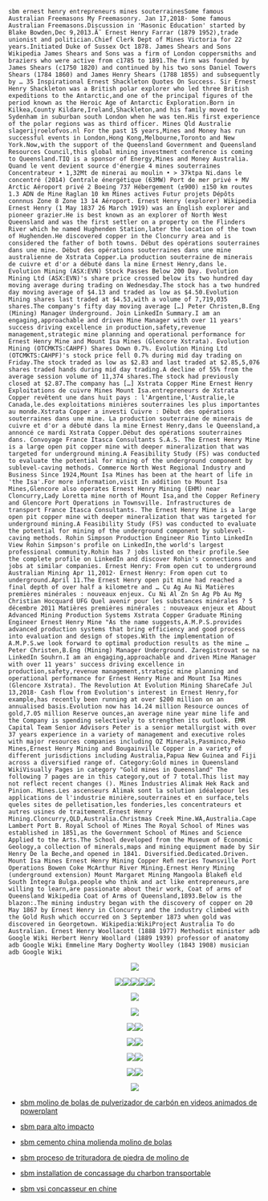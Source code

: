 
```
sbm ernest henry entrepreneurs mines souterrainesSome famous Australian Freemasons My Freemasonry. Jan 17,2018· Some famous Australian Freemasons.Discussion in 'Masonic Education' started by Blake Bowden,Dec 9,2013.Ã˜ Ernest Henry Farrar (1879 1952),trade unionist and politician.Chief Clerk Dept of Mines Victoria for 22 years.Initiated Duke of Sussex Oct 1878. James Shears and Sons Wikipedia James Shears and Sons was a firm of London coppersmiths and braziers who were active from c1785 to 1891.The firm was founded by James Shears (c1750 1820) and continued by his two sons Daniel Towers Shears (1784 1860) and James Henry Shears (1788 1855) and subsequently by … 35 Inspirational Ernest Shackleton Quotes On Success. Sir Ernest Henry Shackleton was a British polar explorer who led three British expeditions to the Antarctic,and one of the principal figures of the period known as the Heroic Age of Antarctic Exploration.Born in Kilkea,County Kildare,Ireland,Shackleton,and his family moved to Sydenham in suburban south London when he was ten.His first experience of the polar regions was as third officer. Mines Qld Australie slagerijroelofvos.nl For the past 15 years,Mines and Money has run successful events in London,Hong Kong,Melbourne,Toronto and New York.Now,with the support of the Queensland Government and Queensland Resources Council,this global mining investment conference is coming to Queensland.TIQ is a sponsor of Energy,Mines and Money Australia. Quand le vent devient source d'énergie 4 mines souterraines Concentrateur • 1,32Mt de minerai au moulin • > 37ktpa Ni.dans le concentré (2014) Centrale énergétique (63MW) Port de mer privé + MV Arctic Aéroport privé 2 Boeing 737 Hébergement (±900) ±150 km routes 1.3 ADN de Mine Raglan 10 km Mines actives Futur projets Dépôts connnus Zone 8 Zone 13 14 Aéroport. Ernest Henry (explorer) Wikipedia Ernest Henry (1 May 1837 26 March 1919) was an English explorer and pioneer grazier.He is best known as an explorer of North West Queensland and was the first settler on a property on the Flinders River which he named Hughenden Station,later the location of the town of Hughenden.He discovered copper in the Cloncurry area and is considered the father of both towns. Début des opérations souterraines dans une mine. Début des opérations souterraines dans une mine australienne de Xstrata Copper.La production souterraine de minerais de cuivre et d'or a débuté dans la mine Ernest Henry,dans le. Evolution Mining (ASX:EVN) Stock Passes Below 200 Day. Evolution Mining Ltd (ASX:EVN)'s share price crossed below its two hundred day moving average during trading on Wednesday.The stock has a two hundred day moving average of $4.13 and traded as low as $4.50.Evolution Mining shares last traded at $4.53,with a volume of 7,719,035 shares.The company's fifty day moving average […] Peter Christen,B.Eng (Mining) Manager Underground. Join LinkedIn Summary.I am an engaging,approachable and driven Mine Manager with over 11 years' success driving excellence in production,safety,revenue management,strategic mine planning and operational performance for Ernest Henry Mine and Mount Isa Mines (Glencore Xstrata). Evolution Mining (OTCMKTS:CAHPF) Shares Down 0.7%. Evolution Mining Ltd (OTCMKTS:CAHPF)'s stock price fell 0.7% during mid day trading on Friday.The stock traded as low as $2.83 and last traded at $2.85,5,076 shares traded hands during mid day trading.A decline of 55% from the average session volume of 11,374 shares.The stock had previously closed at $2.87.The company has […] Xstrata Copper Mine Ernest Henry Exploitations de cuivre Mines Mount Isa.entrepreneurs de Xstrata Copper revêtent une dans huit pays : l'Argentine,l'Australie,le Canada,le.des exploitations minières souterraines les plus importantes au monde.Xstrata Copper a investi Cuivre : Début des opérations souterraines dans une mine. La production souterraine de minerais de cuivre et d'or a débuté dans la mine Ernest Henry,dans le Queensland,a annoncé ce mardi Xstrata Copper.Début des opérations souterraines dans. Convoyage France Itasca Consultants S.A.S. The Ernest Henry Mine is a large open pit copper mine with deeper mineralization that was targeted for underground mining.A Feasibility Study (FS) was conducted to evaluate the potential for mining of the underground component by sublevel‐caving methods. Commerce North West Regional Industry and Business Since 1924,Mount Isa Mines has been at the heart of life in 'the Isa'.For more information,visit In addition to Mount Isa Mines,Glencore also operates Ernest Henry Mining (EHM) near Cloncurry,Lady Loretta mine north of Mount Isa,and the Copper Refinery and Glencore Port Operations in Townsville. Infrastructures de transport France Itasca Consultants. The Ernest Henry Mine is a large open pit copper mine with deeper mineralization that was targeted for underground mining.A Feasibility Study (FS) was conducted to evaluate the potential for mining of the underground component by sublevel‐caving methods. Rohin Simpson Production Engineer Rio Tinto LinkedIn View Rohin Simpson's profile on LinkedIn,the world's largest professional community.Rohin has 7 jobs listed on their profile.See the complete profile on LinkedIn and discover Rohin's connections and jobs at similar companies. Ernest Henry: From open cut to underground Australian Mining Apr 11,2012· Ernest Henry: From open cut to underground.April 11.The Ernest Henry open pit mine had reached a final depth of over half a kilometre and … Cu Ag Au Ni Matières premières minérales : nouveaux enjeux. Cu Ni Al Zn Sn Ag Pb Au Mg Christian Hocquard UFG Quel avenir pour les substances minérales ? 5 décembre 2011 Matières premières minérales : nouveaux enjeux et About Advanced Mining Production Systems Xstrata Copper Graduate Mining Engineer Ernest Henry Mine "As the name suggests,A.M.P.S.provides advanced production systems that bring efficiency and good process into evaluation and design of stopes.With the implementation of A.M.P.S.we look forward to optimal production results as the mine … Peter Christen,B.Eng (Mining) Manager Underground. Zaregistrovat se na LinkedIn Souhrn.I am an engaging,approachable and driven Mine Manager with over 11 years' success driving excellence in production,safety,revenue management,strategic mine planning and operational performance for Ernest Henry Mine and Mount Isa Mines (Glencore Xstrata). The Revolution At Evolution Mining ShareCafe Jul 13,2018· Cash flow from Evolution's interest in Ernest Henry,for example,has recently been running at over $200 million on an annualised basis.Evolution now has 14.24 million Resource ounces of gold,7.05 million Reserve ounces,an average nine year mine life and the Company is spending selectively to strengthen its outlook. EMR Capital Team Senior Advisors Peter is a senior metallurgist with over 37 years experience in a variety of management and executive roles with major resources companies including OZ Minerals,Pasminco,Peko Mines,Ernest Henry Mining and Bougainville Copper in a variety of different jurisdictions including Australia,Papua New Guinea and Fiji across a diversified range of. Category:Gold mines in Queensland WikiVisually Pages in category "Gold mines in Queensland" The following 7 pages are in this category,out of 7 total.This list may not reflect recent changes (). Mines Industries Alimak Hek Rack and Pinion. Mines.Les ascenseurs Alimak sont la solution idéalepour les applications de l'industrie minière,souterraines et en surface,tels queles sites de pelletisation,les fonderies,les concentrateurs et autres usines de traitement.Ernest Henry Mining.Cloncurry,QLD,Australia.Christmas Creek Mine.WA,Australia.Cape Lambert Port B. Royal School of Mines The Royal School of Mines was established in 1851,as the Government School of Mines and Science Applied to the Arts.The School developed from the Museum of Economic Geology,a collection of minerals,maps and mining equipment made by Sir Henry De la Beche,and opened in 1841. Diversified.Dedicated.Driven. Mount Isa Mines Ernest Henry Mining Copper Reﬁ neries Townsville Port Operations Bowen Coke McArthur River Mining.Ernest Henry Mining (underground extension) Mount Margaret Mining Mangoola Blakeﬁ eld South Integra Bulga.people who think and act like entrepreneurs,are willing to learn,are passionate about their work, Coat of arms of Queensland Wikipedia Coat of Arms of Queensland,1893.Below is the blazon:.The mining industry began with the discovery of copper on 20 May 1867 by Ernest Henry in Cloncurry and the industry climbed with the Gold Rush which occurred on 3 September 1873 when gold was discovered in Georgetown. Wikipedia:WikiProject Australia To do Australian. Ernest Henry Woollacott (1888 1977) Methodist minister adb Google Wiki Herbert Henry Woollard (1889 1939) professor of anatomy adb Google Wiki Emmeline Mary Dogherty Woolley (1843 1908) musician adb Google Wiki 
```

<div align="center">

<a href="https://es-crusher.shibang-china.com/github&k=sbm+ernest+henry+entrepreneurs+mines+souterraines"><img src="https://static.shibang-china.com/es/crusher/logo.jpg"></a>

<a href="https://es-crusher.shibang-china.com/github&k=sbm+ernest+henry+entrepreneurs+mines+souterraines"><img src="https://static.shibang-china.com/es/crusher/index.jpg"></a><a href="https://es-crusher.shibang-china.com/material.htmlgithub&k=sbm+ernest+henry+entrepreneurs+mines+souterraines"><img src="https://static.shibang-china.com/es/crusher/material.jpg"></a><a href="https://es-crusher.shibang-china.com/application.htmlgithub&k=sbm+ernest+henry+entrepreneurs+mines+souterraines"><img src="https://static.shibang-china.com/es/crusher/application.jpg"></a><a href="https://es-crusher.shibang-china.com/aboutus.htmlgithub&k=sbm+ernest+henry+entrepreneurs+mines+souterraines"><img src="https://static.shibang-china.com/es/crusher/aboutus.jpg"></a><a href="https://es-crusher.shibang-china.com/contact.htmlgithub&k=sbm+ernest+henry+entrepreneurs+mines+souterraines"><img src="https://static.shibang-china.com/es/crusher/contact.jpg"></a>

<a href="https://es-crusher.shibang-china.com/github&k=sbm+ernest+henry+entrepreneurs+mines+souterraines"><img src="https://static.shibang-china.com/es/crusher/banner.jpg"></a>

<a href="https://swt.shibang-china.com/github&k=sbm+ernest+henry+entrepreneurs+mines+souterraines"><img src="https://static.shibang-china.com/es/crusher/text.jpg"></a>

<a href="https://swt.shibang-china.com/github&k=sbm+ernest+henry+entrepreneurs+mines+souterraines"><img src="https://static.shibang-china.com/es/crusher/chat.jpg"></a><a href="https://es-crusher.shibang-china.com/contact.htmlgithub&k=sbm+ernest+henry+entrepreneurs+mines+souterraines"><img src="https://static.shibang-china.com/es/crusher/message.jpg"></a>

<a href="https://es-crusher.shibang-china.com/products/pe.htmlgithub&k=sbm+ernest+henry+entrepreneurs+mines+souterraines"><img src="https://static.shibang-china.com/es/crusher/pe.jpg"></a><a href="https://es-crusher.shibang-china.com/products/pf.htmlgithub&k=sbm+ernest+henry+entrepreneurs+mines+souterraines"><img src="https://static.shibang-china.com/es/crusher/pf.jpg"></a>

<a href="https://es-crusher.shibang-china.com/products/hpt.htmlgithub&k=sbm+ernest+henry+entrepreneurs+mines+souterraines"><img src="https://static.shibang-china.com/es/crusher/hpt.jpg"></a><a href="https://es-crusher.shibang-china.com/products/vsi.htmlgithub&k=sbm+ernest+henry+entrepreneurs+mines+souterraines"><img src="https://static.shibang-china.com/es/crusher/vsi.jpg"></a>

<a href="https://es-crusher.shibang-china.com/products/klv.htmlgithub&k=sbm+ernest+henry+entrepreneurs+mines+souterraines"><img src="https://static.shibang-china.com/es/crusher/klv.jpg"></a><a href="https://es-crusher.shibang-china.com/products/portable.htmlgithub&k=sbm+ernest+henry+entrepreneurs+mines+souterraines"><img src="https://static.shibang-china.com/es/crusher/portable.jpg"></a>

<a href="https://swt.shibang-china.com/github&k=sbm+ernest+henry+entrepreneurs+mines+souterraines"><img src="https://static.shibang-china.com/es/crusher/case.jpg"></a>

</div>


* [sbm molino de bolas de pulverizador de carbón en videos animados de powerplant](sbm%20molino%20de%20bolas%20de%20pulverizador%20de%20carb%C3%B3n%20en%20videos%20animados%20de%20powerplant.md)

* [sbm para alto impacto](sbm%20para%20alto%20impacto.md)

* [sbm cemento china molienda molino de bolas](sbm%20cemento%20china%20molienda%20molino%20de%20bolas.md)

* [sbm proceso de trituradora de piedra de molino de](sbm%20proceso%20de%20trituradora%20de%20piedra%20de%20molino%20de.md)

* [sbm installation de concassage du charbon transportable](sbm%20installation%20de%20concassage%20du%20charbon%20transportable.md)

* [sbm vsi concasseur en chine](sbm%20vsi%20concasseur%20en%20chine.md)